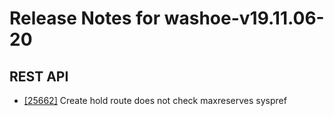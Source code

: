 
# Release Notes for washoe-v19.11.06-20

## REST API

- [[25662]](http://bugs.koha-community.org/bugzilla3/show_bug.cgi?id=25662) Create hold route does not check maxreserves syspref


